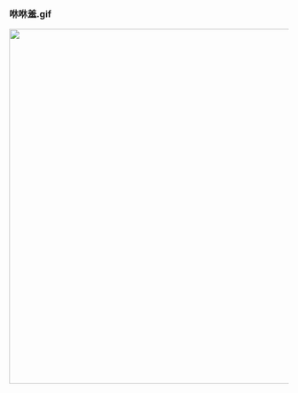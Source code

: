 ### 咻咻羞.gif

<img src="https://github.com/LuckyCattZW/ProjectDemo/blob/master/IntimateInteract/%E5%92%BB%E5%92%BB%E7%BE%9E.gif" width="640px">